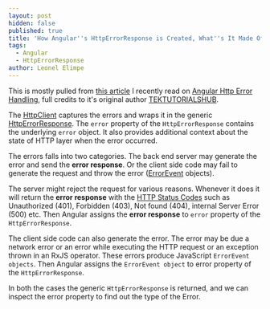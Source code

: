 ```yaml
---
layout: post
hidden: false
published: true
title: 'How Angular''s HttpErrorResponse is Created, What''s It Made Of?'
tags:
  - Angular
  - HttpErrorResponse
author: Leonel Elimpe
---
```

This is mostly pulled from [this article](https://www.tektutorialshub.com/angular/angular-http-error-handling/) I recently read on [Angular Http Error Handling](https://www.tektutorialshub.com/angular/angular-http-error-handling/), full credits to it's original author [TEKTUTORIALSHUB](https://www.tektutorialshub.com/).

The [HttpClient](https://angular.io/guide/http) captures the errors and wraps it in the generic [HttpErrorResponse](https://angular.io/api/common/http/HttpErrorResponse). The `error` property of the `HttpErrorResponse` contains the underlying `error` object. It also provides additional context about the state of HTTP layer when the error occurred.

The errors falls into two categories. The back end server may generate the error and send the **error response**. Or the client side code may fail to generate the request and throw the error ([ErrorEvent](https://developer.mozilla.org/en-US/docs/Web/API/ErrorEvent) objects).

The server might reject the request for various reasons. Whenever it does it will return the **error response** with the [HTTP Status Codes](https://en.wikipedia.org/wiki/List_of_HTTP_status_codes) such as Unauthorized (401), Forbidden (403), Not found (404), internal Server Error (500) etc. Then Angular assigns the **error response** to `error` property of the `HttpErrorResponse`.

The client side code can also generate the error. The error may be due a network error or an error while executing the HTTP request or an exception thrown in an RxJS operator. These errors produce JavaScript `ErrorEvent objects`. Then Angular assigns the `ErrorEvent object` to error property of the `HttpErrorResponse`.

In both the cases the generic `HttpErrorResponse` is returned, and we can inspect the error property to find out the type of the Error.
